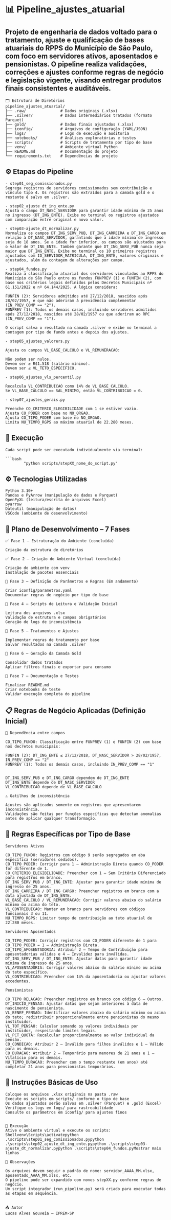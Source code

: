 # 📊 Pipeline_ajustes_atuarial

## Projeto de engenharia de dados voltado para o tratamento, ajuste e qualificação de bases atuariais do RPPS do Município de São Paulo, com foco em servidores ativos, aposentados e pensionistas. O pipeline realiza validações, correções e ajustes conforme regras de negócio e legislação vigente, visando entregar produtos finais consistentes e auditáveis.

    🗂️ Estrutura de Diretórios
    pipeline_ajustes_atuarial/
    ├── .raw/               # Dados originais (.xlsx)
    ├── .silver/            # Dados intermediários tratados (formato Parquet)
    ├── gold/               # Dados finais ajustados (.xlsx)
    ├── iconfig/            # Arquivos de configuração (YAML/JSON)
    ├── logs/               # Logs de execução e auditoria
    ├── notebooks/          # Análises exploratórias e testes
    ├── scripts/            # Scripts de tratamento por tipo de base
    ├── venv/               # Ambiente virtual Python
    ├── README.md           # Documentação do projeto
    └── requirements.txt    # Dependências do projeto


## ⚙️ Etapas do Pipeline

    - step01_seg_comissionados.py
    Segrega registros de servidores comissionados sem contribuição e vínculo tipo 4. Os registros são extraídos para a camada gold e o restante é salvo em .silver.
    
    - step02_ajuste_dt_ing_ente.py
    Ajusta o campo DT_NASC_SERVIDOR para garantir idade mínima de 25 anos no ingresso (DT_ING_ENTE). Exibe no terminal os registros ajustados com comparação entre original e novo valor.
    
    - step03-ajuste_dt_normalizar.py
    Normaliza os campos DT_ING_SERV_PUB, DT_ING_CARREIRA e DT_ING_CARGO em relação à DT_NASC_SERVIDOR, garantindo que a idade mínima de ingresso seja de 18 anos. Se a idade for inferior, os campos são ajustados para o valor de DT_ING_ENTE. Também garante que DT_ING_SERV_PUB nunca seja maior que DT_ING_ENTE. Exibe no terminal os 10 primeiros registros ajustados com ID_SERVIDOR_MATRICULA, DT_ING_ENTE, valores originais e ajustados, além da contagem de alterações por campo.
    
    - step04_fundos.py
    Realiza a classificação atuarial dos servidores vinculados ao RPPS do Município de São Paulo entre os fundos FUNPREV (1) e FUNFIN (2), com base nos critérios legais definidos pelos Decretos Municipais nº 61.151/2022 e nº 64.144/2025. A lógica considera:

    FUNFIN (2): Servidores admitidos até 27/12/2018, nascidos após 28/02/1957, e que não aderiram à previdência complementar (IN_PREV_COMP == "2").
    FUNPREV (1): Todos os demais casos, incluindo servidores admitidos após 27/12/2018, nascidos até 28/02/1957 ou que aderiram ao RPC (IN_PREV_COMP == "1").

    O script salva o resultado na camada .silver e exibe no terminal a contagem por tipo de fundo antes e depois dos ajustes.

    - step05_ajustes_valorers.py

    Ajusta os campos VL_BASE_CALCULO e VL_REMUNERACAO:

    Não podem ser nulos.
    Devem ser ≥ R$1.518 (salário mínimo).
    Devem ser ≤ VL_TETO_ESPECIFICO.

    - step06_ajustes_vls_percentil.py

    Recalcula VL_CONTRIBUICAO como 14% de VL_BASE_CALCULO.
    Se VL_BASE_CALCULO == SAL_MINIMO, então VL_CONTRIBUICAO = 0.

    - step07_ajustes_gerais.py

    Preenche CO_CRITERIO_ELEGIBILIDADE com 1 se estiver vazio.
    Ajusta CO_PODER com base no NO_ORGAO.
    Ajusta CO_TIPO_PODER com base no NO_ORGAO.
    Limita NU_TEMPO_RGPS ao máximo atuarial de 22.280 meses.

## 🧪 Execução

    Cada script pode ser executado individualmente via terminal:

    ```bash
            "python scripts/stepXX_nome_do_script.py"

## ⚙️ Tecnologias Utilizadas

    Python 3.10+
    Pandas e PyArrow (manipulação de dados e Parquet)
    OpenPyXL (leitura/escrita de arquivos Excel)
    pyarrow
    Dateutil (manipulação de datas)
    VSCode (ambiente de desenvolvimento)


## 📅 Plano de Desenvolvimento – 7 Fases
    ✅ Fase 1 – Estruturação do Ambiente (concluída)

    Criação da estrutura de diretórios

    ✅ Fase 2 – Criação do Ambiente Virtual (concluída)

    Criação do ambiente com venv
    Instalação de pacotes essenciais

    🔄 Fase 3 – Definição de Parâmetros e Regras (Em andamento)

    Criar iconfig/parametros.yaml
    Documentar regras de negócio por tipo de base

    🔄 Fase 4 – Scripts de Leitura e Validação Inicial

    Leitura dos arquivos .xlsx
    Validação de estrutura e campos obrigatórios
    Geração de logs de inconsistência

    🔄 Fase 5 – Tratamentos e Ajustes

    Implementar regras de tratamento por base
    Salvar resultados na camada .silver

    🔄 Fase 6 – Geração da Camada Gold

    Consolidar dados tratados
    Aplicar filtros finais e exportar para consumo

    🔄 Fase 7 – Documentação e Testes

    Finalizar README.md
    Criar notebooks de teste
    Validar execução completa do pipeline


## 📋 Regras de Negócio Aplicadas (Definição Inicial)
    🔄 Dependência entre campos

    CO_TIPO_FUNDO: Classificação entre FUNPREV (1) e FUNFIN (2) com base nos decretos municipais:

    FUNFIN (2): DT_ING_ENTE ≤ 27/12/2018, DT_NASC_SERVIDOR > 28/02/1957, IN_PREV_COMP == "2"
    FUNPREV (1): Todos os demais casos, incluindo IN_PREV_COMP == "1"


    DT_ING_SERV_PUB e DT_ING_CARGO dependem de DT_ING_ENTE
    DT_ING_ENTE depende de DT_NASC_SERVIDOR
    VL_CONTRIBUICAO depende de VL_BASE_CALCULO

    ⚠️ Gatilhos de inconsistência

    Ajustes são aplicados somente em registros que apresentarem inconsistência.
    Validações são feitas por funções específicas que detectam anomalias antes de aplicar qualquer transformação.

## 🧾 Regras Específicas por Tipo de Base
    Servidores Ativos

    CO_TIPO_FUNDO: Registros com código 9 serão segregados em aba específica (servidores cedidos).
    CO_TIPO_PODER: Corrigir para 1 – Administração Direta quando CO_PODER for diferente de 1.
    CO_CRITERIO_ELEGIBILIDADE: Preencher com 1 – Sem Critério Diferenciado para registros em branco.
    DT_ING_SERV_PUB / DT_ING_ENTE: Ajustar para garantir idade mínima de ingresso de 25 anos.
    DT_ING_CARREIRA / DT_ING_CARGO: Preencher registros em branco com a data ajustada de DT_ING_ENTE.
    VL_BASE_CALCULO / VL_REMUNERACAO: Corrigir valores abaixo do salário mínimo ou acima do teto.
    VL_CONTRIBUICAO: Manter em branco para servidores com códigos funcionais 3 ou 11.
    NU_TEMPO_RGPS: Limitar tempo de contribuição ao teto atuarial de 22.280 meses.

    Servidores Aposentados

    CO_TIPO_PODER: Corrigir registros com CO_PODER diferente de 1 para CO_TIPO_PODER = 1 – Administração Direta.
    CO_TIPO_APOSENTADORIA: Atribuir 2 – Tempo de Contribuição para aposentadorias válidas e 4 – Invalidez para inválidas.
    DT_ING_SERV_PUB / DT_ING_ENTE: Ajustar datas para garantir idade mínima de ingresso de 25 anos.
    VL_APOSENTADORIA: Corrigir valores abaixo do salário mínimo ou acima do teto específico.
    VL_CONTRIBUICAO: Preencher com 14% da aposentadoria ou ajustar valores excedentes.

    Pensionistas

    CO_TIPO_RELACAO: Preencher registros em branco com código 6 – Outros.
    DT_INICIO_PENSAO: Ajustar datas que sejam anteriores à data de nascimento do pensionista.
    VL_BENEF_PENSAO: Identificar valores abaixo do salário mínimo ou acima do teto; redistribuir proporcionalmente entre pensionistas do mesmo instituidor.
    VL_TOT_PENSAO: Calcular somando os valores individuais por instituidor, respeitando limites legais.
    VL_PCT_QUOTA: Recalcular proporcionalmente ao valor individual da pensão.
    CO_CONDICAO: Atribuir 2 – Inválido para filhos inválidos e 1 – Válido para os demais.
    CO_DURACAO: Atribuir 2 – Temporário para menores de 21 anos e 1 – Vitalício para os demais.
    NU_TEMPO_DURACAO: Preencher com o tempo restante (em anos) até completar 21 anos para pensionistas temporários.


## 🚀 Instruções Básicas de Uso

    Coloque os arquivos .xlsx originais na pasta .raw
    Execute os scripts em scripts/ conforme o tipo de base
    Os dados ajustados serão salvos em .silver (Parquet) e .gold (Excel)
    Verifique os logs em logs/ para rastreabilidade
    Consulte os parâmetros em iconfig/ para ajustes finos


    🚀 Execução
    Ative o ambiente virtual e execute os scripts:
    Shellvenv\Scripts\activatepython .\scripts\step01_seg_comissionados.pypython .\scripts\step02_ajuste_dt_ing_ente.pypython .\scripts\step03-ajuste_dt_normalizar.pypython .\scripts\step04_fundos.pyMostrar mais linhas

    📌 Observações

    Os arquivos devem seguir o padrão de nome: servidor_AAAA_MM.xlsx, aposentado_AAAA_MM.xlsx, etc.
    O pipeline pode ser expandido com novos stepXX.py conforme regras de negócio.
    Um script integrador (run_pipeline.py) será criado para executar todas as etapas em sequência.


    📤 Autor
    Lucas Alves Gouveia – IPREM-SP